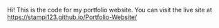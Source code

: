 Hi! This is the code for my portfolio website. You can visit the live site at https://stampi123.github.io/Portfolio-Website/
